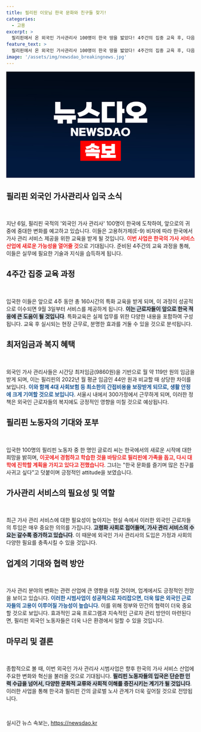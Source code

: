 ```yaml
---
title: 필리핀 이모님 한국 문화와 친구들 찾기!
categories:
  - 고용
excerpt: >
  필리핀에서 온 외국인 가사관리사 100명이 한국 땅을 밟았다! 4주간의 집중 교육 후, 다음 달 3일부터 서울 300가정에서 본격 서비스에 나선다. 그들의 한국 적응기와 꿈을 함께 확인해보세요!
feature_text: >
  필리핀에서 온 외국인 가사관리사 100명이 한국 땅을 밟았다! 4주간의 집중 교육 후, 다음 달 3일부터 서울 300가정에서 본격 서비스에 나선다. 그들의 한국 적응기와 꿈을 함께 확인해보세요!
image: '/assets/img/newsdao_breakingnews.jpg'
---
```


<p><img src="/assets/img/newsdao_breakingnews.jpg" alt="flaretime 속보" /></p>

<h2 data-ke-size="size26">필리핀 외국인 가사관리사 입국 소식</h2>

<p data-ke-size="size16">&nbsp;</p>

<p>지난 6일, 필리핀 국적의 '외국인 가사 관리사' 100명이 한국에 도착하여, 앞으로의 귀 중에 중대한 변화를 예고하고 있습니다.  이들은 고용허가제(E-9) 비자에 따라 한국에서 가사 관리 서비스 제공을 위한 교육을 받게 될 것입니다. <b><span style="color: #ee2323;">이번 사업은 한국의 가사 서비스 산업에 새로운 가능성을 열어줄 것</span></b>으로 기대됩니다. 준비된 4주간의 교육 과정을 통해, 이들은 실무에 필요한 기술과 지식을 습득하게 됩니다. </p>

<h2 data-ke-size="size26">4주간 집중 교육 과정</h2>

<p data-ke-size="size16">&nbsp;</p>

<p>입국한 이들은 앞으로 4주 동안 총 160시간의 특화 교육을 받게 되며, 이 과정이 성공적으로 이수되면 9월 3일부터 서비스를 제공하게 됩니다. <b><span style="background-color: #21538527;">이는 근로자들이 앞으로 한국 적응에 큰 도움이 될 것입니다</span></b>. 특화교육은 실제 업무를 위한 다양한 내용을 포함하여 구성됩니다. 교육 후 실시되는 현장 근무로, 분명한 효과를 거둘 수 있을 것으로 분석됩니다.</p>

<h2 data-ke-size="size26">최저임금과 복지 혜택</h2>

<p data-ke-size="size16">&nbsp;</p>

<p>외국인 가사 관리사들은 시간당 최저임금(9860원)을 기반으로 월 약 119만 원의 임금을 받게 되며, 이는 필리핀의 2022년 월 평균 임금인 44만 원과 비교할 때 상당한 차이를 보입니다. <b><span style="color: #1a5490;">이와 함께 4대 사회보험 등 최소한의 간접비용을 보장받게 되므로, 생활 안정에 크게 기여할 것으로 보입니다</span></b>. 서울시 내에서 300가정에서 근무하게 되며, 이러한 정책은 외국인 근로자들의 복지에도 긍정적인 영향을 미칠 것으로 예상됩니다.</p>

<h2 data-ke-size="size26">필리핀 노동자의 기대와 포부</h2>

<p data-ke-size="size16">&nbsp;</p>

<p>입국한 100명의 필리핀 노동자 중 한 명인 글로리 씨는 한국에서의 새로운 시작에 대한 희망을 밝히며, <b><span style="color: #ee2323;">이곳에서 경험하고 학습한 것을 바탕으로 필리핀에 가족을 돕고, 다시 대학에 진학할 계획을 가지고 있다고 전했습니다</span></b>. 그녀는 "한국 문화를 즐기며 많은 친구를 사귀고 싶다"고 덧붙이며 긍정적인 attitude을 보였습니다. </p>

<h2 data-ke-size="size26">가사관리 서비스의 필요성 및 역할</h2>

<p data-ke-size="size16">&nbsp;</p>

<p>최근 가사 관리 서비스에 대한 필요성이 높아지는 현실 속에서 이러한 외국인 근로자들의 투입은 매우 중요한 의의를 가집니다. <b><span style="background-color: #21538527;">고령화 사회로 접어들며, 가사 관리 서비스의 수요는 갈수록 증가하고 있습니다</span></b>. 이 때문에 외국인 가사 관리사의 도입은 가정과 사회의 다양한 필요를 충족시킬 수 있을 것입니다. </p>

<h2 data-ke-size="size26">업계의 기대와 협력 방안</h2>

<p data-ke-size="size16">&nbsp;</p>

<p>가사 관리 분야의 변화는 관련 산업에 큰 영향을 미칠 것이며, 업계에서도 긍정적인 전망을 보이고 있습니다. <b><span style="color: #1a5490;">이러한 시범사업이 성공적으로 자리잡으면, 더욱 많은 외국인 근로자들의 고용이 이루어질 가능성이 높습니다</span></b>. 이를 위해 정부와 민간의 협력이 더욱 중요할 것으로 보입니다. 효과적인 교육 프로그램과 지속적인 근로자 관리 방안이 마련된다면, 필리핀 외국인 노동자들은 더욱 나은 환경에서 일할 수 있을 것입니다.</p>

<h2 data-ke-size="size26">마무리 및 결론</h2>

<p data-ke-size="size16">&nbsp;</p>

<p>종합적으로 볼 때, 이번 외국인 가사 관리사 시범사업은 향후 한국의 가사 서비스 산업에 주요한 변화와 혁신을 불러올 것으로 기대됩니다. <b><span style="background-color: #21538527;">필리핀 노동자들의 입국은 단순한 인력 수급을 넘어서, 다양한 문화적 교류와 사회적 이해를 증진시키는 계기가 될 것입니다</span></b>. 이러한 사업을 통해 한국과 필리핀 간의 글로벌 노사 관계가 더욱 깊어질 것으로 전망됩니다. </p>

<p data-ke-size="size16">&nbsp;</p>
실시간 뉴스 속보는, <a href="https://newsdao.kr" rel="dofollow">https://newsdao.kr</a>


